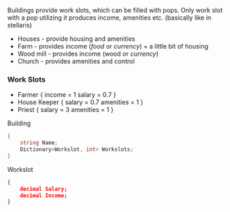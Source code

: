 Buildings provide work slots, which can be filled with pops. Only work slot with a pop utilizing it produces income, amenities etc. (basically like in stellaris)

* Houses - provide housing and amenities 
* Farm - provides income (*food* or *currency*) + a little bit of housing
* Wood mill - provides income (wood or *currency*)
* Church - provides amenities and control

### Work Slots
* Farmer {
	  income = 1
	  salary = 0.7
  }
* House Keeper {
	  salary = 0.7
	  amenities = 1 
  }
* Priest {
	  salary = 3
	  amenities = 1 
  }

Building

```csharp
{
	string Name;
	Dictionary<Workslot, int> Workslots;
} 
```

Workslot
```json
{
	decimal Salary;
	decimal Income;
}
```